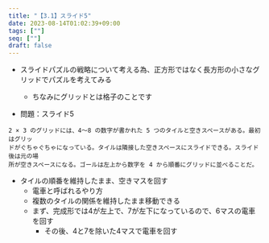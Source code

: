 ```yaml
---
title: "【3.1】スライド5"
date: 2023-08-14T01:02:39+09:00
tags: [""]
seq: [""]
draft: false
---
```


- スライドパズルの戦略について考える為、正方形ではなく長方形の小さなグリッドでパズルを考えてみる
  - ちなみにグリッドとは格子のことです

- 問題：スライド5

```
2 × 3 のグリッドには、4～8 の数字が書かれた 5 つのタイルと空きスペースがある。最初はグリッ
ドがぐちゃぐちゃになっている。タイルは隣接した空きスペースにスライドできる。スライド後は元の場
所が空きスペースになる。ゴールは左上から数字を 4 から順番にグリッドに並べることだ。
```

- タイルの順番を維持したまま、空きマスを回す
  - 電車と呼ばれるやり方
  - 複数のタイルの関係を維持したまま移動できる
  - まず、完成形では4が左上で、7が左下になっているので、6マスの電車を回す
    - その後、4と7を除いた4マスで電車を回す